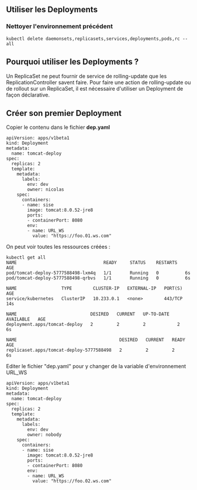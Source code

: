 ## Utiliser les Deployments

### Nettoyer l'environnement précédent

`kubectl delete daemonsets,replicasets,services,deployments,pods,rc --all`

## Pourquoi utiliser les Deployments ?

Un ReplicaSet ne peut fournir de service de rolling-update que les ReplicationController savent faire.
Pour faire une action de rolling-update ou de rollout sur un ReplicaSet, il est nécessaire d'utiliser un Deployment de façon déclarative.

## Créer son premier Deployment

Copier le contenu dans le fichier **dep.yaml**

```
apiVersion: apps/v1beta1
kind: Deployment
metadata:
  name: tomcat-deploy
spec:
  replicas: 2
  template:
    metadata:
      labels:
        env: dev
        owner: nicolas
    spec:
      containers:
      - name: sise
        image: tomcat:8.0.52-jre8
        ports:
        - containerPort: 8080
        env:
        - name: URL_WS
          value: "https://foo.01.ws.com"
```

On peut voir toutes les ressources créées :

```
kubectl get all
NAME                                 READY     STATUS    RESTARTS   AGE
pod/tomcat-deploy-5777588498-lxm4q   1/1       Running   0          6s
pod/tomcat-deploy-5777588498-qrbvs   1/1       Running   0          6s

NAME                 TYPE        CLUSTER-IP   EXTERNAL-IP   PORT(S)   AGE
service/kubernetes   ClusterIP   10.233.0.1   <none>        443/TCP   14s

NAME                            DESIRED   CURRENT   UP-TO-DATE   AVAILABLE   AGE
deployment.apps/tomcat-deploy   2         2         2            2           6s

NAME                                       DESIRED   CURRENT   READY     AGE
replicaset.apps/tomcat-deploy-5777588498   2         2         2         6s
```

Editer le fichier "dep.yaml" pour y changer de la variable d'environnement URL_WS

```
apiVersion: apps/v1beta1
kind: Deployment
metadata:
  name: tomcat-deploy
spec:
  replicas: 2
  template:
    metadata:
      labels:
        env: dev
        owner: nobody
    spec:
      containers:
      - name: sise
        image: tomcat:8.0.52-jre8
        ports:
        - containerPort: 8080
        env:
        - name: URL_WS
          value: "https://foo.02.ws.com"
```









